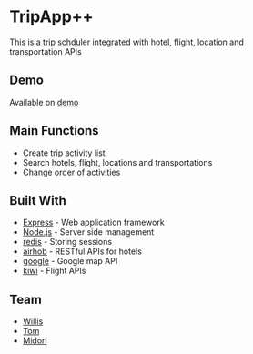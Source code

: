 # TripApp++

This is a trip schduler integrated with hotel, flight, location and transportation APIs


## Demo
Available on [demo](http://18.219.223.120/)


## Main Functions
* Create trip activity list
* Search hotels, flight, locations and transportations
* Change order of activities


## Built With
* [Express](https://expressjs.com/) - Web application framework
* [Node.js](https://nodejs.org/en/) - Server side management
* [redis](https://redis.io/) - Storing sessions
* [airhob](https://www.airhob.com/Developers) - RESTful APIs for hotels
* [google](https://developers.google.com/maps/) - Google map API
* [kiwi](https://skypickerpublicapi.docs.apiary.io/#introduction/how-it-works) - Flight APIs


## Team
* [Willis](https://github.com/poonyufung)
* [Tom](https://github.com/tomyip0010)
* [Midori](https://github.com/Midori-Funaki)